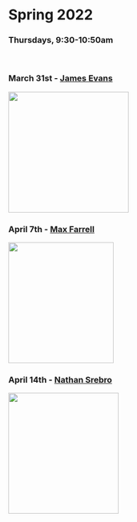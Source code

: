 # Spring 2022
### Thursdays, 9:30-10:50am

<br>

### March 31st - [James Evans](https://github.com/uchicago-computation-workshop/Spring2022/tree/master/03-31_Evans)

<div><img src="https://sociology.uchicago.edu/sites/sociology.uchicago.edu/files/styles/columnwidth-wider/public/uploads/images/1%20%284%29.jpg?itok=b1wuZWzi" width="240" height="240"></div>

### April 7th - [Max Farrell](https://github.com/uchicago-computation-workshop/Spring2022/tree/master/04-07_Farrell)

<div><img src="https://www.chicagobooth.edu/-/media/project/chicago-booth/faculty-and-insights/faculty/max-farrell/chicago-booth-max-farrell.jpg?cx=0.65&cy=0.35&cw=749&ch=940&hash=56A4586A1057CB04E459DA59E9104FFD" width="210" height="240"></div>

### April 14th - [Nathan Srebro](https://github.com/uchicago-computation-workshop/Spring2022/tree/master/04-14_Srebro)

<div><img src="https://nati.ttic.edu/nati.jpg" width="220" height="240"></div>

